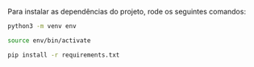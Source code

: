 Para instalar as dependências do projeto, rode os seguintes comandos:

```bash
python3 -m venv env

source env/bin/activate

pip install -r requirements.txt
```